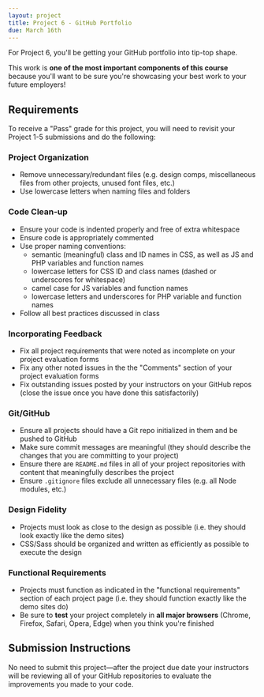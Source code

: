```yaml
---
layout: project
title: Project 6 - GitHub Portfolio
due: March 16th
---
```


For Project 6, you'll be getting your GitHub portfolio into tip-top shape.

This work is **one of the most important components of this course** because you'll want to be sure you're showcasing your best work to your future employers!

## Requirements

To receive a "Pass" grade for this project, you will need to revisit your Project 1-5 submissions and do the following:

### Project Organization

- Remove unnecessary/redundant files (e.g. design comps, miscellaneous files from other projects, unused font files, etc.)
- Use lowercase letters when naming files and folders

### Code Clean-up

- Ensure your code is indented properly and free of extra whitespace
- Ensure code is appropriately commented
- Use proper naming conventions:
  - semantic (meaningful) class and ID names in CSS, as well as JS and PHP variables and function names
  - lowercase letters for CSS ID and class names (dashed or underscores for whitespace)
  - camel case for JS variables and function names
  - lowercase letters and underscores for PHP variable and function names
- Follow all best practices discussed in class

### Incorporating Feedback

- Fix all project requirements that were noted as incomplete on your project evaluation forms
- Fix any other noted issues in the the "Comments" section of your project evaluation forms
- Fix outstanding issues posted by your instructors on your GitHub repos (close the issue once you have done this satisfactorily)

### Git/GitHub

- Ensure all projects should have a Git repo initialized in them and be pushed to GitHub
- Make sure commit messages are meaningful (they should describe the changes that you are committing to your project)
- Ensure there are `README.md` files in all of your project repositories with content that meaningfully describes the project
- Ensure `.gitignore` files exclude all unnecessary files (e.g. all Node modules, etc.)

### Design Fidelity

- Projects must look as close to the design as possible (i.e. they should look exactly like the demo sites)
- CSS/Sass should be organized and written as efficiently as possible to execute the design

### Functional Requirements

- Projects must function as indicated in the "functional requirements" section of each project page (i.e. they should function exactly like the demo sites do)
- Be sure to **test** your project completely in **all major browsers** (Chrome, Firefox, Safari, Opera, Edge) when you think you're finished

## Submission Instructions

No need to submit this project&mdash;after the project due date your instructors will be reviewing all of your GitHub repositories to evaluate the improvements you made to your code.

